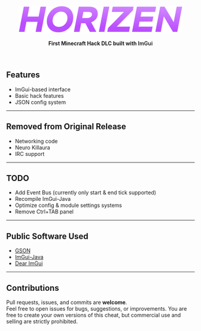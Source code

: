 <p align="center">
  <a href="https://github.com/SandFoxy/horizen-client">
    <img src="logo.png" alt="HORIZEN" width="438" height="71">
  </a>
  <br><br>
  <b>First Minecraft Hack DLC built with <span style="font-weight:600;">ImGui</span></b><br>
  <br><br>
</p>

## Features
- ImGui-based interface
- Basic hack features
- JSON config system

---

## Removed from Original Release
- Networking code
- Neuro Killaura
- IRC support

---

## TODO
- Add Event Bus (currently only start & end tick supported)
- Recompile ImGui-Java
- Optimize config & module settings systems
- Remove Ctrl+TAB panel

---

## Public Software Used
- [GSON](https://github.com/google/gson)
- [ImGui-Java](https://github.com/SpaiR/imgui-java)
- [Dear ImGui](https://github.com/ocornut/imgui)

---

## Contributions
Pull requests, issues, and commits are **welcome**.  
Feel free to open issues for bugs, suggestions, or improvements.
You are free to create your own versions of this cheat, but commercial use and selling are strictly prohibited.
